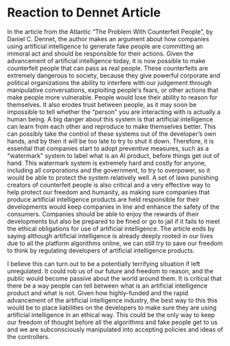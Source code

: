 # Reaction to Dennet Article

In the article from the Atlantic “The Problem With Counterfeit People”, by Daniel C. Dennet, the author makes an argument about how companies using artificial intelligence to generate fake people are committing an immoral act and should be responsible for their actions. Given the advancement of artificial intelligence today, it is now possible to make counterfeit people that can pass as real people. These counterfeits are extremely dangerous to society, because they give powerful corporate and political organizations the ability to interfere with our judgement through manipulative conversations, exploiting people's fears, or other actions that make people more vulnerable. People would lose their ability to reason for themselves. It also erodes trust between people, as it may soon be impossible to tell whether the “person” you are interacting with is actually a human being. A big danger about this system is that artificial intelligence can learn from each other and reproduce to make themselves better. This can possibly take the control of these systems out of the developer’s own hands, and by then it will be too late to try to shut it down. Therefore, it is essential that companies start to adopt preventive measures, such as a "watermark" system to label what is an AI product, before things get out of hand. This watermark system is extremely hard and costly for anyone, including all corporations and the government, to try to overpower, so it would be able to protect the system relatively well. A set of laws punishing creators of counterfeit people is also critical and a very effective way to help protect our freedom and humanity, as making sure companies that produce artificial intelligence products are held responsible for their developments would keep companies in line and enhance the safety of the consumers. Companies should be able to enjoy the rewards of their developments but also be prepared to be fined or go to jail if it fails to meet the ethical obligations for use of artificial intelligence. The article ends by saying although artificial intelligence is already deeply rooted in our lives due to all the platform algorithms online, we can still try to save our freedom to think by regulating developers of artificial intelligence products.

I believe this can turn out to be a potentially terrifying situation if left unregulated. It could rob us of our future and freedom to reason, and the public would become passive about the world around them. It is critical that there be a way people can tell between what is an artificial intelligence product and what is not. Given how highly-funded and the rapid advancement of the artificial intelligence industry, the best way to this this would be to place liabilities on the developers to make sure they are using artificial intelligence in an ethical way. This could be the only way to keep our freedom of thought before all the algorithms and fake people get to us and we are subconsciously manipulated into accepting policies and ideas of the controllers. 
